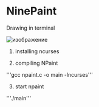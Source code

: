 # NinePaint
Drawing in terminal

![изображение](https://github.com/KriperPlay/NinePaint/assets/92634754/308a95ab-d89f-4fe5-ab24-5fbff150c3c4)

1. installing ncurses

2. compiling NPaint

'''gcc npaint.c -o main -lncurses'''

3. start npaint

'''./main'''
